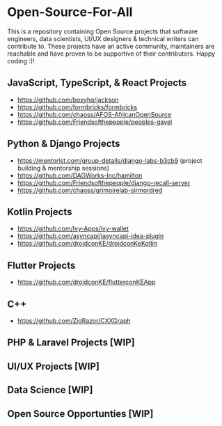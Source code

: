 # Open-Source-For-All
This is a repository containing Open Source projects that software engineers, data scientists, UI/UX designers & technical writers can contribute to. These projects have an active community, maintainers are reachable and have proven to be supportive of their contributors. Happy coding :)!

## JavaScript, TypeScript, & React Projects
 - https://github.com/boxyhq/jackson
 - https://github.com/formbricks/formbricks
 - https://github.com/chaoss/AFOS-AfricanOpenSource
 - https://github.com/Friendsofthepeople/peoples-gavel

## Python & Django Projects
 - https://mentorlst.com/group-details/django-labs-b3cb9 (project building & mentorship sessions)
 - https://github.com/DAGWorks-Inc/hamilton
 - https://github.com/Friendsofthepeople/django-recall-server
 - https://github.com/chaoss/grimoirelab-sirmordred
   
## Kotlin Projects 
 - https://github.com/Ivy-Apps/ivy-wallet
 - https://github.com/asyncapi/jasyncapi-idea-plugin
 - https://github.com/droidconKE/droidconKeKotlin

## Flutter Projects
- https://github.com/droidconKE/flutterconKEApp

## C++
- https://github.com/ZigRazor/CXXGraph

## PHP & Laravel Projects [WIP]
## UI/UX Projects [WIP]
## Data Science [WIP]
## Open Source Opportunties [WIP]




